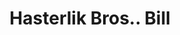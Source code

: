 ---
doi: 10.7916/D8K08G8Q
date_other: '1890'
date_other_textual: 1890-1899
form: printed ephemera
genre:
- Invoices
name:
- Hasterlik Bros.
object_in_context_url: https://biggert.cul.columbia.edu/items/view/ave_biggert_00201
subject_hierarchical_geographic:
- Chicago, Illinois, United States
subject_name:
- Hasterlik Bros.
title: Hasterlik Bros.. Bill
sort_title: Hasterlik Bros.. Bill
call_number: ave_biggert_00201
coordinates:
- 41.83694444444445,-87.68472222222222
pid: ave_biggert_00201
identifiers: ave_biggert_00201
thumbnail: https://derivativo-3.library.columbia.edu/iiif/2/ldpd:345119/full/!256,256/0/native.jpg
permalink: "/biggert/ave_biggert_00201/"
layout: iiif-image-page
---